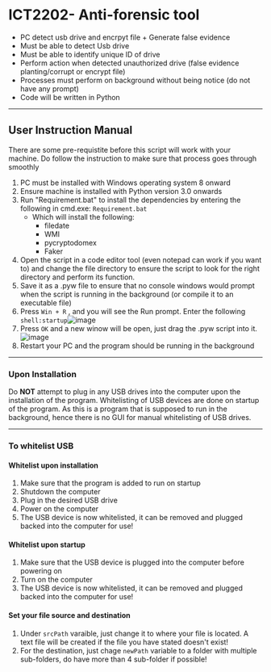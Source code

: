 # ICT2202- Anti-forensic tool

- PC detect usb drive and encrpyt file + Generate false evidence
- Must be able to detect Usb drive
- Must be able to identify unique ID of drive
- Perform action when detected unauthorized drive (false evidence planting/corrupt or encrypt file)
- Processes must perform on background without being notice (do not have any prompt)
- Code will be written in Python 

---

## User Instruction Manual
There are some pre-requistite before this script will work with your machine. Do follow the instruction to make sure that process goes through smoothly
1. PC must be installed with Windows operating system 8 onward
2. Ensure machine is installed with Python version 3.0 onwards
3. Run "Requirement.bat" to install the dependencies by entering the following in cmd.exe: `Requirement.bat`
   - Which will install the following: 
      - filedate  
      - WMI
      - pycryptodomex
      - Faker
4. Open the script in a code editor tool (even notepad can work if you want to) and change the file directory to ensure the script to look for the right directory and perform its function.
5. Save it as a .pyw file to ensure that no console windows would prompt when the script is running in the background (or compile it to an executable file)
6. Press `Win + R` , and you will see the Run prompt. Enter the following `shell:startup`![image](https://user-images.githubusercontent.com/24997390/197673717-8905ad4c-fb5f-4118-ac91-7dee69204a8f.png)
7. Press `OK` and a new winow will be open, just drag the .pyw script into it.![image](https://user-images.githubusercontent.com/24997390/197674255-8bd3ddf4-fc8b-4738-bf0a-81111499476a.png)
8. Restart your PC and the program should be running in the background

---

### Upon Installation
Do **NOT** attempt to plug in any USB drives into the computer upon the installation of the program. Whitelisting of USB devices are done on startup of the program. As this is a program that is supposed to run in the background, hence there is no GUI for manual whitelisting of USB drives. 

---

### To whitelist USB 
#### Whitelist upon installation
1. Make sure that the program is added to run on startup
2. Shutdown the computer
3. Plug in the desired USB drive
4. Power on the computer
5. The USB device is now whitelisted, it can be removed and plugged backed into the computer for use!

#### Whitelist upon startup
1. Make sure that the USB device is plugged into the computer before powering on
2. Turn on the computer
3. The USB device is now whitelisted, it can be removed and plugged backed into the computer for use!

#### Set your file source and destination
1. Under `srcPath` varaible,  just change it to where your file is located. A text file will be created if the file you have stated doesn't exist!
2. For the destination, just chage `newPath` variable to a folder with multiple sub-folders, do have more than 4 sub-folder if possible!
